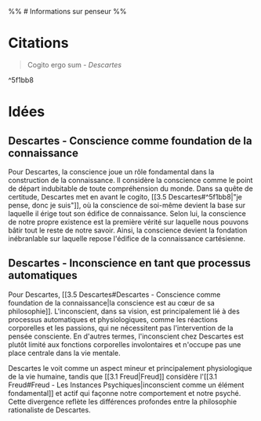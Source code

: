 %% # Informations sur penseur
 %%



# Citations
> Cogito ergo sum - _Descartes_

^5f1bb8



# Idées

## Descartes - Conscience comme foundation de la connaissance
Pour Descartes, la conscience joue un rôle fondamental dans la construction de la connaissance. Il considère la conscience comme le point de départ indubitable de toute compréhension du monde. Dans sa quête de certitude, Descartes met en avant le cogito, [[3.5 Descartes#^5f1bb8|"je pense, donc je suis"]], où la conscience de soi-même devient la base sur laquelle il érige tout son édifice de connaissance. Selon lui, la conscience de notre propre existence est la première vérité sur laquelle nous pouvons bâtir tout le reste de notre savoir. Ainsi, la conscience devient la fondation inébranlable sur laquelle repose l'édifice de la connaissance cartésienne.


## Descartes - Inconscience en tant que processus automatiques
Pour Descartes, [[3.5 Descartes#Descartes - Conscience comme foundation de la connaissance|la conscience est au cœur de sa philosophie]]. L'inconscient, dans sa vision, est principalement lié à des processus automatiques et physiologiques, comme les réactions corporelles et les passions, qui ne nécessitent pas l'intervention de la pensée consciente. En d'autres termes, l'inconscient chez Descartes est plutôt limité aux fonctions corporelles involontaires et n'occupe pas une place centrale dans la vie mentale.

Descartes le voit comme un aspect mineur et principalement physiologique de la vie humaine, tandis que [[3.1 Freud|Freud]] considère l'[[3.1 Freud#Freud - Les Instances Psychiques|inconscient comme un élément fondamental]] et actif qui façonne notre comportement et notre psyché. Cette divergence reflète les différences profondes entre la philosophie rationaliste de Descartes.
